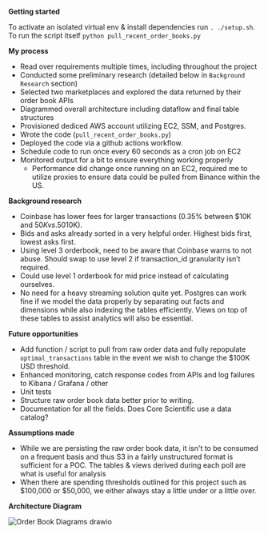 **Getting started**

To activate an isolated virtual env & install dependencies run `. ./setup.sh`.
To run the script itself `python pull_recent_order_books.py`

**My process**
- Read over requirements multiple times, including throughout the project
- Conducted some preliminary research (detailed below in `Background Research` section)
- Selected two marketplaces and explored the data returned by their order book APIs
- Diagrammed overall architecture including dataflow and final table structures
- Provisioned dediced AWS account utilizing EC2, SSM, and Postgres.
- Wrote the code (`pull_recent_order_books.py`)
- Deployed the code via a github actions workflow.
- Schedule code to run once every 60 seconds as a cron job on EC2
- Monitored output for a bit to ensure everything working properly
  - Performance did change once running on an EC2, required me to utilize proxies to ensure data could be pulled from Binance within the US.
  
**Background research**

- Coinbase has lower fees for larger transactions (0.35% between $10K and $50K vs .50% at <$10K).
- Bids and asks already sorted in a very helpful order. Highest bids first, lowest asks first.
- Using level 3 orderbook, need to be aware that Coinbase warns to not abuse. Should swap to use level 2 if transaction_id granularity isn’t required.
- Could use level 1 orderbook for mid price instead of calculating ourselves.
- No need for a heavy streaming solution quite yet. Postgres can work fine if we model the data properly
by separating out facts and dimensions while also indexing the tables efficiently. Views on top of these tables to assist analytics will also be essential.


**Future opportunities**
- Add function / script to pull from raw order data and fully repopulate `optimal_transactions` table in the event we wish to change the $100K USD threshold.
- Enhanced monitoring, catch response codes from APIs and log failures to Kibana / Grafana / other
- Unit tests
- Structure raw order book data better prior to writing.
- Documentation for all the fields. Does Core Scientific use a data catalog?

**Assumptions made**

- While we are persisting the raw order book data, it isn't to be consumed on a frequent basis and thus S3 in a fairly unstructured format is sufficient for a POC. The tables & views derived during each poll are what is useful for analysis
- When there are spending thresholds outlined for this project such as $100,000 or $50,000, we either always stay a little under or a little over.


**Architecture Diagram**

![Order Book Diagrams drawio](https://user-images.githubusercontent.com/128027142/226431737-bc287fd3-842f-419d-83fd-a3ae49839c12.svg)
